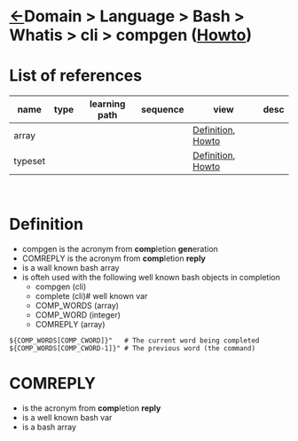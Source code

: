 <head><link rel="stylesheet" href="../../../../md.css"/><script src="../../../../md.js"></script></head>

[//]: #(Reference)
[Repo_Readme]:   ../list/object_list.md
[Item_Howto]:    ../howto/compgen_howto.md


[Array_Whatis]:    ../../../whatis/array_whatis.md
[Array_Howto]:     ../howto/array_howto.md
[Typeset_Whatis]:  ../../../whatis/array_whatis.md
[Typeset_Howto]:   ../howto/array_howto.md 

# [&larr;][Repo_Readme]Domain > Language > Bash > Whatis > cli > compgen ([Howto][Item_Howto])



# List of references
|name|type|learning path|sequence|view|desc|
|-|-|-|-|-|-|
|array||||[Definition][Array_Whatis], [Howto][Array_Howto]|
|typeset||||[Definition][Typeset_Whatis], [Howto][Typeset_Howto]|
<br>

# Definition
- compgen is the acronym from **comp**letion **gen**eration
- COMREPLY is the acronym from **comp**letion **reply**
- is a wall known bash array
- is ofteh used with the following well known bash objects in completion
  - compgen (cli)
  - complete (cli)# well known var
  - COMP_WORDS (array)
  - COMP_WORD  (integer)
  - COMREPLY (array)
```
${COMP_WORDS[COMP_CWORD]}"   # The current word being completed
${COMP_WORDS[COMP_CWORD-1]}" # The previous word (the command)
```

# COMREPLY
- is the acronym from **comp**letion **reply**
- is a well known bash var
- is a bash array
